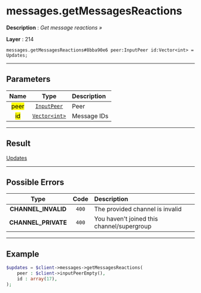 # messages.getMessagesReactions

**Description** : *Get message reactions &raquo;*

**Layer** : 214

```tl
messages.getMessagesReactions#8bba90e6 peer:InputPeer id:Vector<int> = Updates;
```

---

## Parameters

| Name | Type | Description |
| :---: | :---: | :--- |
| <mark>peer</mark> | [`InputPeer`](type/InputPeer) | Peer |
| <mark>id</mark> | [`Vector<int>`](type/int) | Message IDs |

---

## Result

[Updates](type/Updates)

---

## Possible Errors

| Type | Code | Description |
| :---: | :---: | :--- |
| **CHANNEL_INVALID** | `400` | The provided channel is invalid |
| **CHANNEL_PRIVATE** | `400` | You haven't joined this channel/supergroup |

---

## Example

```php
$updates = $client->messages->getMessagesReactions(
	peer : $client->inputPeerEmpty(),
	id : array(17),
);
```
